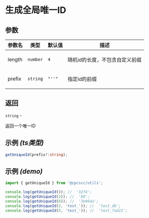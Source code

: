 # 生成全局唯一ID

## 参数

| 参数名 | 类型                | 默认值                                | 描述                                  |
| ------ | ------------------- | ------------------------------------- | ------------------------------------- |
| length | <code>number</code> | <code>4</code>                        | <p>随机id的长度，不包含自定义前缀</p> |
| prefix | <code>string</code> | <code>&quot;&#x27;&#x27;&quot;</code> | <p>指定id的前缀</p>                   |

## 返回

<code>string</code> - <p>返回一个唯一ID</p>

## 示例 _(ts类型)_

```typescript
getUniqueId(prefix?:string);
```

## 示例 _(demo)_

```typescript
import { getUniqueId } from '@zpcscc/utils';

console.log(getUniqueId()); //  '32f4';
console.log(getUniqueId(2)); //  'b0';
console.log(getUniqueId(6)); //  '3e964a';
console.log(getUniqueId(2, 'test_')); //  'test_db';
console.log(getUniqueId(5, 'test_')); //  'test_7ad22';
```
